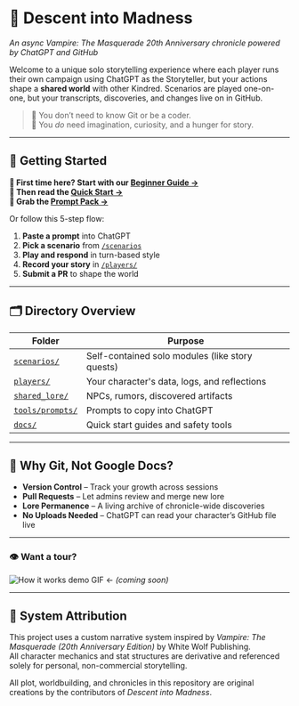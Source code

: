 # 🧛 Descent into Madness  
*An async Vampire: The Masquerade 20th Anniversary chronicle powered by ChatGPT and GitHub*

Welcome to a unique solo storytelling experience where each player runs their own campaign using ChatGPT as the Storyteller, but your actions shape a **shared world** with other Kindred. Scenarios are played one-on-one, but your transcripts, discoveries, and changes live on in GitHub.

> 🧠 You don’t need to know Git or be a coder.  
> 🧃 You *do* need imagination, curiosity, and a hunger for story.

---

## 🚀 Getting Started

**👣 First time here? Start with our [Beginner Guide →](NEW_PLAYERS_GUIDE.md)**  
**🧾 Then read the [Quick Start →](docs/quick_start.md)**  
**🧰 Grab the [Prompt Pack →](tools/prompts/)**  

Or follow this 5-step flow:

1. **Paste a prompt** into ChatGPT  
2. **Pick a scenario** from [`/scenarios`](scenarios/)  
3. **Play and respond** in turn-based style  
4. **Record your story** in [`/players/`](players/)  
5. **Submit a PR** to shape the world

---

## 🗂 Directory Overview

| Folder | Purpose |
|--------|---------|
| [`scenarios/`](scenarios/) | Self-contained solo modules (like story quests) |
| [`players/`](players/) | Your character's data, logs, and reflections |
| [`shared_lore/`](shared_lore/) | NPCs, rumors, discovered artifacts |
| [`tools/prompts/`](tools/prompts/) | Prompts to copy into ChatGPT |
| [`docs/`](docs/) | Quick start guides and safety tools |

---

## 🧬 Why Git, Not Google Docs?

- **Version Control** – Track your growth across sessions
- **Pull Requests** – Let admins review and merge new lore
- **Lore Permanence** – A living archive of chronicle-wide discoveries
- **No Uploads Needed** – ChatGPT can read your character’s GitHub file live

---

### 👁️ Want a tour?
![How it works demo GIF](link-to-demo.gif) ← *(coming soon)*



---

## 📜 System Attribution

This project uses a custom narrative system inspired by *Vampire: The Masquerade (20th Anniversary Edition)* by White Wolf Publishing.  
All character mechanics and stat structures are derivative and referenced solely for personal, non-commercial storytelling.

All plot, worldbuilding, and chronicles in this repository are original creations by the contributors of *Descent into Madness*.

